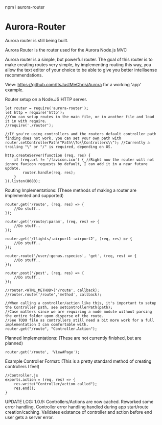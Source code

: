 npm i aurora-router

# Aurora-Router
Aurora router is still being built. 

Aurora Router is the router used for the Aurora Node.js MVC

Aurora router is a simple, but powerful router. The goal of this router is to make creating routes very simple, by implementing routing this way, you allow the text editor of your choice to be able to give you better intellisense recommendations. 

View: https://github.com/ItsJustMeChris/Aurora for a working 'app' example. 

Router setup on a Node.JS HTTP server. 

    let router = require('aurora-router');
    let http = require('http');
    //You can setup routes in the main file, or in another file and load it in with require. 
    //require('./router');
    
    //If you're using controllers and the routers default controller path finding does not work, you can set your own path with
    router.setControllerPath("Path\\To\\Controllers\\"); //Currently a trailing "\" or "/" is required, depending on OS. 

    http.createServer(function (req, res) {
        if (req.url != '/favicon.ico') { //Right now the router will not ignore favicon requests by default, I can add it in a near future update.  
            router.handle(req, res);
        }
    }).listen(8080);

Routing Implementations:
(These methods of making a router are implemented and supported)

    router.get('/route', (req, res) => {
        //Do stuff..
    });
    
    router.get('/route/:param', (req, res) => {
        //Do stuff..
    });
    
    router.get('/flights/:airport1-:airport2', (req, res) => {
        //Do stuff..
    });
    
    router.route('/user/:genus.:species', 'get', (req, res) => {
        //Do stuff..
    });
    
    router.post('/post', (req, res) => {
        //Do stuff..
    });
    
    //router.<HTML_METHOD>('/route', callback);
    //router.route('/route','method', callback);

    //When calling a controller/action like this, it's important to setup the Controller path, see setControllerPath(path); 
    //Case matters since we are requiring a node module without parsing the entire folder upon disperse of the route. 
    //See TODO file as controllers still need a bit more work for a full implementation I can comfortable with. 
    router.get("/route", "Controller.Action");

Planned Implementations:
(These are not currently finished, but are planned)

    router.get('/route', 'View#Page');

Example Controller Format:
(This is a pretty standard method of creating controllers I feel)

    //Controller.js
    exports.action = (req, res) => {
        res.write("Controller/action called");
        res.end();
    }

UPDATE LOG:
    1.0.9: 
        Controllers/Actions are now cached.  Reworked some error handling. 
        Controller error handling handled during app start/route creation/caching.  Validates existance of controller and action before end user gets a server error.  